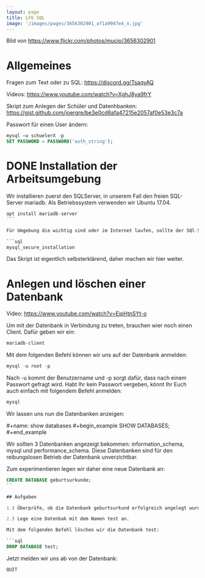 ```yaml
---
layout: page
title: LF6 SQL
image: '/images/pages/3656302901_af1a9987e4_n.jpg'
---
```

Bild von <https://www.flickr.com/photos/mucio/3656302901>

# Allgemeines

Fragen zum Text oder zu SQL: <https://discord.gg/TsaqyAQ>

Videos: <https://www.youtube.com/watch?v=XghJ8ya9frY>

Skript zum Anlegen der Schüler und Datenhbanken: <https://gist.github.com/joergre/be3e0cd6afa47215e2057af0e53e3c7a>

Passwort für einen User ändern:

```SQL
mysql –u schuelerX -p
SET PASSWORD = PASSWORD('auth_string');
```
# DONE Installation der Arbeitsumgebung

Wir installieren zuerst den SQLServer, in unserem Fall den freien SQL-Server mariadb. Als Betriebssystem verwenden wir Ubuntu 17.04.

```sql
apt install mariadb-server
´´´

Für Umgebung die wichtig sind oder im Internet laufen, sollte der SQl-Server auf jeden Fall abgesichert werden. Die erste Massnahme dafür ist das Skript mysql_secure_installation. 

```sql
mysql_secure_installation
```

Das Skript ist eigentlich selbsterklärend, daher machen wir hier weiter.

# Anlegen und löschen einer Datenbank

Video: <https://www.youtube.com/watch?v=EipHtnSYt-o>

Um mit der Datenbank in Verbindung zu treten, brauchen wier noch einen Client. Dafür geben wir ein:

```sql
mariadb-client
```

Mit dem folgenden Befehl können wir uns auf der Datenbank anmelden:

```sql
mysql -u root -p
```

Nach -u kommt der Benutzername und -p sorgt dafür, dass nach einem Passwort gefragt wird. Habt Ihr kein Passwort vergeben, könnt Ihr Euch auch einfach mit folgendem Befehl anmelden:

```sql
mysql
```

Wir lassen uns nun die Datenbanken anzeigen:

#+name: show databases
#+begin_example
SHOW DATABASES;
#+end_example

Wir sollten 3 Datenbanken angezeigt bekommen: information_schema, mysql und performance_schema. Diese Datenbanken sind für den reibungslosen Betrieb der Datenbank unverzichtbar.

Zum experimentieren legen wir daher eine neue Datenbank an:

```sql
CREATE DATABASE geburtsurkunde;
``

## Aufgaben

1.) Überprüfe, ob die Datenbank geburtsurkund erfolgreich angelegt wurde.

2.) Lege eine Datenbak mit dem Namen test an.

Mit dem folgenden Befehl löschen wir die Datenbank test:

```sql
DROP DATABASE test;
```

Jetzt melden wir uns ab von der Datenbank:

```sql
QUIT
```

